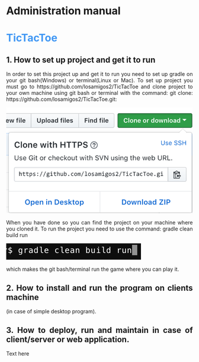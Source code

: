 # Administration manual

# <span style="color:rgb(66, 152, 244)"> TicTacToe </span>

## 1. How to set up project and get it to run
<div style="text-align: justify">
In order to set this project up and get it to run you need to set up gradle on your git bash(Windows) or terminal(Linux or Mac). To set up project you must go to
https://github.com/losamigos2/TicTacToe and clone project to your own machine using git bash or terminal with the command:
git clone: https://github.com/losamigos2/TicTacToe.git:

![Image of Wireframe](images/Gitclone.png)
</div>
<div style="text-align: justify">
When you have done so you can find the project on your machine where you cloned it. To run the project you need to use the command: gradle clean build run

![Image of Wireframe](images/Gradlerun.png)

which makes the git bash/terminal run the game where you can play it.
<div>

## 2. How to install and run the program on clients machine
<div style="text-align: justify">
(in case of simple desktop program).
<div>

## 3. How to deploy, run and maintain in case of client/server or web application.
<div style="text-align: justify">
Text here
<div>
